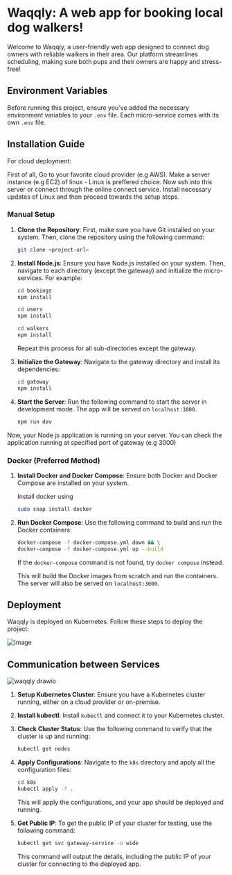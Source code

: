 # Waqqly: A web app for booking local dog walkers!

Welcome to Waqqly, a user-friendly web app designed to connect dog owners with reliable walkers in their area. Our platform streamlines scheduling, making sure both pups and their owners are happy and stress-free!

## Environment Variables

Before running this project, ensure you've added the necessary environment variables to your `.env` file. Each micro-service comes with its own `.env` file.

## Installation Guide

For cloud deployment: 

First of all, Go to your favorite cloud provider (e.g AWS). Make a server instance (e.g EC2) of linux - Linux is preffered choice. Now ssh into this server or connect through the online connect service. Install necessary updates of Linux and then proceed towards the setup steps. 

### Manual Setup

1. **Clone the Repository**: First, make sure you have Git installed on your system. Then, clone the repository using the following command:
   
    ```bash
    git clone <project-url>
    ```

2. **Install Node.js**: Ensure you have Node.js installed on your system. Then, navigate to each directory (except the gateway) and initialize the micro-services. For example:

    ```bash
    cd bookings
    npm install
    ```

    ```bash
    cd users
    npm install
    ```

    ```bash
    cd walkers
    npm install
    ```

    Repeat this process for all sub-directories except the gateway.

3. **Initialize the Gateway**: Navigate to the gateway directory and install its dependencies:

    ```bash
    cd gateway
    npm install
    ```

4. **Start the Server**: Run the following command to start the server in development mode. The app will be served on `localhost:3000`.

    ```bash
    npm run dev
    ```


Now, your Node js application is running on your server. You can check the application running at specified port of gateway (e.g 3000) 

### Docker (Preferred Method)

1. **Install Docker and Docker Compose**: Ensure both Docker and Docker Compose are installed on your system.

   Install docker using

   ``` bash
   sudo snap install docker
   ```

3. **Run Docker Compose**: Use the following command to build and run the Docker containers:

    ```bash
    docker-compose -f docker-compose.yml down && \
    docker-compose -f docker-compose.yml up --build
    ```

    If the `docker-compose` command is not found, try `docker compose` instead.

    This will build the Docker images from scratch and run the containers. The server will also be served on `localhost:3000`.

## Deployment

Waqqly is deployed on Kubernetes. Follow these steps to deploy the project:


![image](https://github.com/Ravi1141/Waqqly/assets/105180025/533acbf7-2958-4aaa-8607-a0a8ffdc97be)

## Communication between Services

![waqqly drawio](https://github.com/Ravi1141/Waqqly/assets/105180025/c0030dab-8cbb-459b-8c6f-c34d2d3d1d85)


1. **Setup Kubernetes Cluster**: Ensure you have a Kubernetes cluster running, either on a cloud provider or on-premise.

2. **Install kubectl**: Install `kubectl` and connect it to your Kubernetes cluster.

3. **Check Cluster Status**: Use the following command to verify that the cluster is up and running:

    ```bash
    kubectl get nodes
    ```

4. **Apply Configurations**: Navigate to the `k8s` directory and apply all the configuration files:

    ```bash
    cd k8s
    kubectl apply -f .
    ```

    This will apply the configurations, and your app should be deployed and running.

5. **Get Public IP**: To get the public IP of your cluster for testing, use the following command:

    ```bash
    kubectl get svc gateway-service -o wide
    ```

    This command will output the details, including the public IP of your cluster for connecting to the deployed app.
